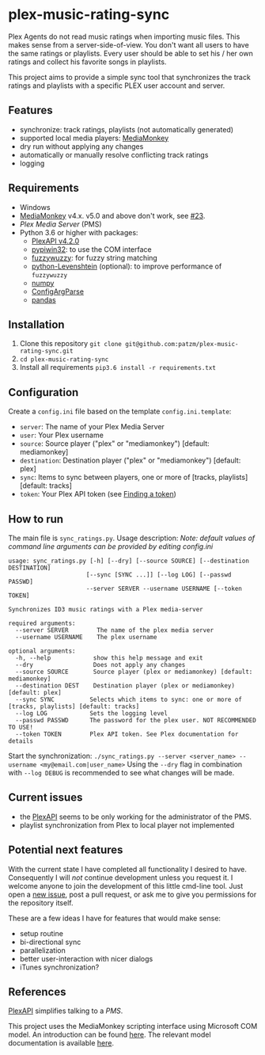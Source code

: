 # plex-music-rating-sync
Plex Agents do not read music ratings when importing music files.
This makes sense from a server-side-of-view.
You don't want all users to have the same ratings or playlists.
Every user should be able to set his / her own ratings and collect his favorite songs in playlists.

This project aims to provide a simple sync tool that synchronizes the track ratings and playlists with a specific PLEX user account and server.

## Features
* synchronize: track ratings, playlists (not automatically generated)
* supported local media players: [MediaMonkey](http://www.mediamonkey.com/)
* dry run without applying any changes
* automatically or manually resolve conflicting track ratings
* logging

## Requirements
* Windows
* [MediaMonkey](http://www.mediamonkey.com/) v4.x. v5.0 and above don't work, see [#23](https://github.com/patzm/plex-music-rating-sync/issues/23#issuecomment-894646791).
* _Plex Media Server_ (PMS)
* Python 3.6 or higher with packages:
    * [PlexAPI v4.2.0](https://pypi.org/project/PlexAPI/)
    * [pypiwin32](https://pypi.org/project/pypiwin32/): to use the COM interface
    * [fuzzywuzzy](https://github.com/seatgeek/fuzzywuzzy): for fuzzy string matching
    * [python-Levenshtein](https://github.com/miohtama/python-Levenshtein) (optional): to improve performance of `fuzzywuzzy`
    * [numpy](https://pypi.org/project/numpy/)
    * [ConfigArgParse](https://pypi.org/project/ConfigArgParse/)
    * [pandas](https://pandas.pydata.org/)

## Installation

1. Clone this repository
   `git clone git@github.com:patzm/plex-music-rating-sync.git`
2. `cd plex-music-rating-sync`
3. Install all requirements
   `pip3.6 install -r requirements.txt`

## Configuration
Create a `config.ini` file based on the template `config.ini.template`:

- `server`: The name of your Plex Media Server
- `user`: Your Plex username  
- `source`: Source player ("plex" or "mediamonkey") [default: mediamonkey]
- `destination`: Destination player ("plex" or "mediamonkey") [default: plex]
- `sync`: Items to sync between players, one or more of [tracks, playlists] [default: tracks]
- `token`: Your Plex API token (see [Finding a token](https://support.plex.tv/articles/204059436-finding-an-authentication-token-x-plex-token/))

## How to run
The main file is `sync_ratings.py`.
Usage description:
*Note: default values of command line arguments can be provided by editing config.ini*
```
usage: sync_ratings.py [-h] [--dry] [--source SOURCE] [--destination DESTINATION]
                      [--sync [SYNC ...]] [--log LOG] [--passwd PASSWD]
                      --server SERVER --username USERNAME [--token TOKEN]

Synchronizes ID3 music ratings with a Plex media-server

required arguments:
  --server SERVER        The name of the plex media server
  --username USERNAME    The plex username
  
optional arguments:
  -h, --help            show this help message and exit
  --dry                 Does not apply any changes
  --source SOURCE       Source player (plex or mediamonkey) [default: mediamonkey]
  --destination DEST    Destination player (plex or mediamonkey) [default: plex]
  --sync SYNC          Selects which items to sync: one or more of [tracks, playlists] [default: tracks]
  --log LOG            Sets the logging level
  --passwd PASSWD      The password for the plex user. NOT RECOMMENDED TO USE!
  --token TOKEN        Plex API token. See Plex documentation for details
```
Start the synchronization:
`./sync_ratings.py --server <server_name> --username <my@email.com|user_name>`
Using the `--dry` flag in combination with `--log DEBUG` is recommended to see what changes will be made.

## Current issues
* the [PlexAPI](https://pypi.org/project/PlexAPI/) seems to be only working for the administrator of the PMS.
* playlist synchronization from Plex to local player not implemented

## Potential next features
With the current state I have completed all functionality I desired to have.
Consequently I will *not* continue development unless you request it.
I welcome anyone to join the development of this little cmd-line tool.
Just open a [new issue](https://github.com/patzm/plex-music-rating-sync/issues/new), post a pull request, or ask me to give you permissions for the repository itself. 

These are a few ideas I have for features that would make sense:

* setup routine
* bi-directional sync
* parallelization
* better user-interaction with nicer dialogs
* iTunes synchronization?

## References
[PlexAPI](https://pypi.org/project/PlexAPI/) simplifies talking to a _PMS_. 

This project uses the MediaMonkey scripting interface using Microsoft COM model.
An introduction can be found [here](http://www.mediamonkey.com/wiki/index.php/Introduction_to_scripting).
The relevant model documentation is available [here](http://www.mediamonkey.com/wiki/index.php/SDBApplication).
